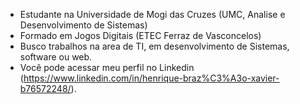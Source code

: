  * Estudante na Universidade de Mogi das Cruzes (UMC, Analise e Desenvolvimento de Sistemas)
 * Formado em Jogos Digitais (ETEC Ferraz de Vasconcelos)
 * Busco trabalhos na area de TI, em desenvolvimento de Sistemas, software ou web.
 * Você pode acessar meu perfil no Linkedin (https://www.linkedin.com/in/henrique-braz%C3%A3o-xavier-b76572248/). 
